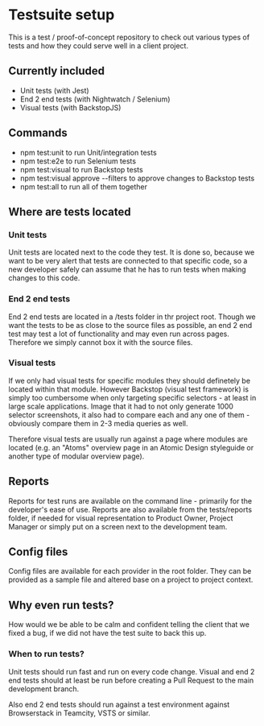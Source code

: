 # Testsuite setup

This is a test / proof-of-concept repository to check out various types of tests and how they could serve well in a client project.

## Currently included
- Unit tests (with Jest)
- End 2 end tests (with Nightwatch / Selenium)
- Visual tests (with BackstopJS)

## Commands
- npm test:unit to run Unit/integration tests
- npm test:e2e to run Selenium tests
- npm test:visual to run Backstop tests
- npm test:visual approve --filters to approve changes to Backstop tests
- npm test:all to run all of them together

## Where are tests located

### Unit tests
Unit tests are located next to the code they test. It is done so, because we want to be very alert that tests are connected to that specific code, so a new developer safely can assume that he has to run tests when making changes to this code.

### End 2 end tests
End 2 end tests are located in a /tests folder in thr project root. Though we want the tests to be as close to the source files as possible, an end 2 end test may test a lot of functionality and may even run across pages. Therefore we simply cannot box it with the source files.

### Visual tests
If we only had visual tests for specific modules they should definetely be located within that module. However Backstop (visual test framework) is simply too cumbersome when only targeting specific selectors - at least in large scale applications. Image that it had to not only generate 1000 selector screenshots, it also had to compare each and any one of them -  obviously compare them in 2-3 media queries as well.

Therefore visual tests are usually run against a page where modules are located (e.g. an "Atoms" overview page in an Atomic Design styleguide or another type of modular overview page).

## Reports
Reports for test runs are available on the command line - primarily for the developer's ease of use.
Reports are also available from the tests/reports folder, if needed for visual representation to Product Owner, Project Manager or simply put on a screen next to the development team.

## Config files
Config files are available for each provider in the root folder. They can be provided as a sample file and altered base on a project to project context.

## Why even run tests?
How would we be able to be calm and confident telling the client that we fixed a bug, if we did not have the test suite to back this up.

### When to run tests?
Unit tests should run fast and run on every code change.
Visual and end 2 end tests should at least be run before creating a Pull Request to the main development branch.

Also end 2 end tests should run against a test environment against Browserstack in Teamcity, VSTS or similar.